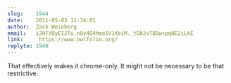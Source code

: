 ```yaml
---
slug:    1944
date:    2011-05-03 11:34:01
author:  Zack Weinberg
email:   i2HFYByEIJTu.n8v4O4hmo1V1XbiM._tDb2vT8Dw+pqNE2iLkE
link:     https://www.owlfolio.org/
replyto: 1940
---
```


That effectively makes it chrome-only.  It might not be necessary to be that restrictive.
